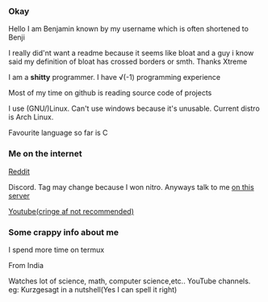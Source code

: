 ### Okay
Hello I am Benjamin known by my username which is often shortened to Benji

I really did'nt want a readme because it seems like bloat and a guy i know said my definition of bloat has crossed borders or smth. Thanks Xtreme

I am a **shitty** programmer. I have √(-1) programming experience

Most of my time on github is reading source code of projects

I use (GNU/)Linux. Can't use windows because it's unusable. Current distro is Arch Linux.

Favourite language so far is C

### Me on the internet
[Reddit](https://www.reddit.com/u/Benjimanrich?utm_medium=android_app&utm_source=share)

Discord. Tag may change because I won nitro. Anyways talk to me [on this server](https://discord.gg/Gcv69JM)

[Youtube(cringe af not recommended)](https://youtube.com/channel/UCPl55kzTlqMx1IkFPg_a4yg)

### Some crappy info about me

I spend more time on termux

From India

Watches lot of science, math, computer science,etc.. YouTube channels. eg: Kurzgesagt in a nutshell(Yes I can spell it right)



<!--
**Benjimanrich/Benjimanrich** is a ✨ _special_ ✨ repository because its `README.md` (this file) appears on your GitHub profile.

Here are some ideas to get you started:

- 🔭 I’m currently working on ...
- 🌱 I’m currently learning ...
- 👯 I’m looking to collaborate on ...
- 🤔 I’m looking for help with ...
- 💬 Ask me about ...
- 📫 How to reach me: ...
- 😄 Pronouns: ...
- ⚡ Fun fact: ...
-->
